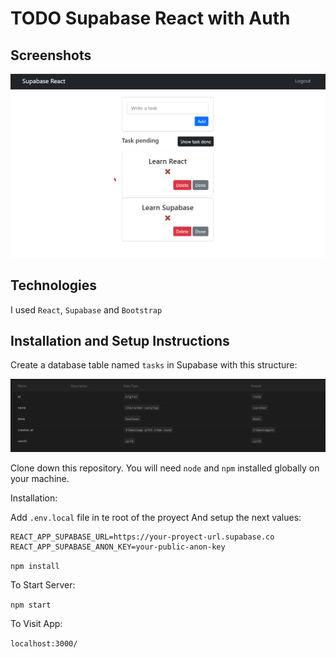 # TODO Supabase React with Auth

## Screenshots

![screenshot](https://raw.githubusercontent.com/IsaacAndres/TODO-supabase-react/main/img/screenshot_1.png)

## Technologies
I used `React`, `Supabase` and `Bootstrap`

## Installation and Setup Instructions

Create a database table named `tasks` in Supabase with this structure:

![tasks](https://raw.githubusercontent.com/IsaacAndres/TODO-supabase-react/main/img/task_table.png)

Clone down this repository. You will need `node` and `npm` installed globally on your machine.  

Installation:

Add `.env.local` file in te root of the proyect And setup the next values:

```
REACT_APP_SUPABASE_URL=https://your-proyect-url.supabase.co
REACT_APP_SUPABASE_ANON_KEY=your-public-anon-key
```

`npm install`  

To Start Server:

`npm start`  

To Visit App:

`localhost:3000/`  
